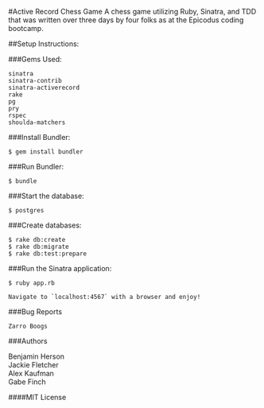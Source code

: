#Active Record Chess Game
A chess game utilizing Ruby, Sinatra, and TDD that was written over three days by four folks
as at the Epicodus coding bootcamp.

##Setup Instructions:

###Gems Used:
```
sinatra
sinatra-contrib
sinatra-activerecord
rake
pg
pry
rspec
shoulda-matchers
```
###Install Bundler:
```
$ gem install bundler
```
###Run Bundler:
```
$ bundle
```
###Start the database:
```
$ postgres
```
###Create databases:
```
$ rake db:create
$ rake db:migrate
$ rake db:test:prepare
```
###Run the Sinatra application:
```
$ ruby app.rb

Navigate to `localhost:4567` with a browser and enjoy!
```
###Bug Reports
```
Zarro Boogs
```
###Authors

Benjamin Herson  
Jackie Fletcher  
Alex Kaufman  
Gabe Finch

####MIT License
